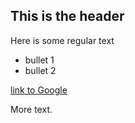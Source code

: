 ## This is the header

Here is some regular text

   * bullet 1
   * bullet 2

[link to Google](http://wwww.google.com)

More text.